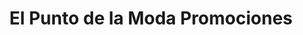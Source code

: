 ---
title: "El Punto de la Moda Promociones"
url: /pereira/el-punto-de-la-moda-promociones/
shop: ropa
---